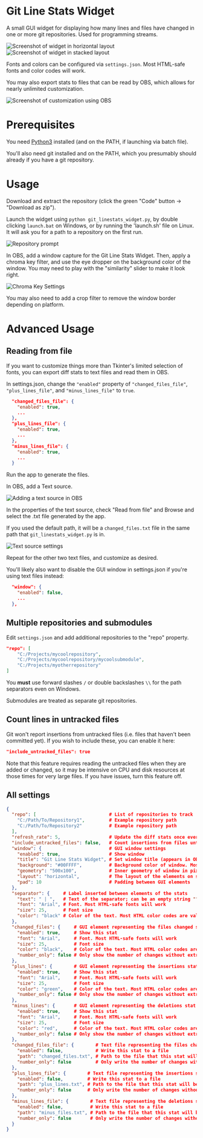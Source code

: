 # Git Line Stats Widget

A small GUI widget for displaying how many lines and files have changed in one or more git repositories. Used for programming streams.

![Screenshot of widget in horizontal layout](https://i.imgur.com/W8tUybp.png)
![Screenshot of widget in stacked layout](https://i.imgur.com/bavyUnQ.png)

Fonts and colors can be configured via `settings.json`. Most HTML-safe fonts and color codes will work.

You may also export stats to files that can be read by OBS, which allows for nearly unlimited customization.

![Screenshot of customization using OBS](https://i.imgur.com/RZyRMws.png)

# Prerequisites

You need [Python3](https://www.python.org/downloads/) installed (and on the PATH, if launching via batch file).

You'll also need git installed and on the PATH, which you presumably should already if you have a git repository.



# Usage

Download and extract the repository (click the green "Code" button -> "Download as zip").

Launch the widget using `python git_linestats_widget.py`, by double clicking `launch.bat` on Windows, or by running the 'launch.sh' file on Linux. It will ask you for a path to a repository on the first run.

![Repository prompt](https://i.imgur.com/hlNmFhn.png)

In OBS, add a window capture for the Git Line Stats Widget. Then, apply a chroma key filter, and use the eye dropper on the background color of the window. You may need to play with the "similarity" slider to make it look right.

![Chroma Key Settings](https://i.imgur.com/mCgZWf7.png)

You may also need to add a crop filter to remove the window border depending on platform.

# Advanced Usage

## Reading from file
If you want to customize things more than Tkinter's limited selection of fonts, you can export diff stats to text files and read them in OBS.

In settings.json, change the `"enabled"` property of `"changed_files_file"`, `"plus_lines_file"`, and `"minus_lines_file"` to `true`.
```json
  "changed_files_file": {
    "enabled": true,
    ...
  },
  "plus_lines_file": {
    "enabled": true,
    ...
  },
  "minus_lines_file": {
    "enabled": true,
    ...
  }
```
Run the app to generate the files.

In OBS, add a Text source.

![Adding a text source in OBS](https://i.imgur.com/GcMgIr6.png)

In the properties of the text source, check "Read from file" and Browse and select the .txt file generated by the app.

If you used the default path, it will be a `changed_files.txt` file in the same path that `git_linestats_widget.py` is in.

![Text source settings](https://i.imgur.com/Btv0M73.png)

Repeat for the other two text files, and customize as desired.

You'll likely also want to disable the GUI window in settings.json if you're using text files instead:
```json
  "window": {
    "enabled": false,
    ...
  },
```


## Multiple repositories and submodules
Edit `settings.json` and add additional repositories to the "repo" property.
```json
"repo": [
    "C:/Projects/mycoolrepository",
    "C:/Projects/mycoolrepository/mycoolsubmodule",
    "C:/Projects/myotherrepository"
]
```
You **must** use forward slashes `/` or double backslashes `\\` for the path separators even on Windows.

Submodules are treated as separate git repositories.

## Count lines in untracked files
Git won't report insertions from untracked files (i.e. files that haven't been committed yet). If you wish to include these, you can enable it here:

```json
"include_untracked_files": true
```

Note that this feature requires reading the untracked files when they are added or changed, so it may be intensive on CPU and disk resources at those times for very large files. If you have issues, turn this feature off.

## All settings
```json
{
  "repo": [                           # List of repositories to track
    "C:/Path/To/Repository1",         # Example repository path
    "C:/Path/To/Repository2"          # Example repository path
  ],
  "refresh_rate": 5,                  # Update the diff stats once every "refresh_rate" seconds
  "include_untracked_files": false,   # Count insertions from files untracked by git (i.e. new files that haven't been committed yet)
  "window": {                         # GUI window settings
    "enabled": true,                  # Show window
    "title": "Git Line Stats Widget", # Set window title (appears in OBS)
    "background": "#00FFFF",          # Background color of window. Most HTML color codes are valid
    "geometry": "500x100",            # Inner geometry of window in pixels. Make this large enough to contain the text
    "layout": "horizontal",           # The layout of the elements on screen. Valid options: "horizontal", "vertical", "stacked"
    "pad": 10                         # Padding between GUI elements
  },
  "separator": {     # Label inserted between elements of the stats
    "text": " | ",   # Text of the separator; can be an empty string "" or a space " " or any other text
    "font": "Arial", # Font. Most HTML-safe fonts will work
    "size": 25,      # Font size
    "color": "black" # Color of the text. Most HTML color codes are valid
  },
  "changed_files": {     # GUI element representing the files changed stat
    "enabled": true,     # Show this stat
    "font": "Arial",     # Font. Most HTML-safe fonts will work
    "size": 25,          # Font size
    "color": "black",    # Color of the text. Most HTML color codes are valid
    "number_only": false # Only show the number of changes without extra text
  },
  "plus_lines": {        # GUI element representing the insertions stat
    "enabled": true,     # Show this stat
    "font": "Arial",     # Font. Most HTML-safe fonts will work
    "size": 25,          # Font size
    "color": "green",    # Color of the text. Most HTML color codes are valid
    "number_only": false # Only show the number of changes without extra text
  },
  "minus_lines": {       # GUI element representing the deletions stat
    "enabled": true,     # Show this stat
    "font": "Arial",     # Font. Most HTML-safe fonts will work
    "size": 25,          # Font size
    "color": "red",      # Color of the text. Most HTML color codes are valid
    "number_only": false # Only show the number of changes without extra text
  },
  "changed_files_file": {        # Text file representing the files changed stat
    "enabled": false,            # Write this stat to a file
    "path": "changed_files.txt", # Path to the file that this stat will be written to
    "number_only": false         # Only write the number of changes without extra text
  },
  "plus_lines_file": {        # Text file representing the insertions stat
    "enabled": false,         # Write this stat to a file
    "path": "plus_lines.txt", # Path to the file that this stat will be written to
    "number_only": false      # Only write the number of changes without extra text
  },
  "minus_lines_file": {        # Text file representing the deletions stat
    "enabled": false,          # Write this stat to a file
    "path": "minus_files.txt", # Path to the file that this stat will be written to
    "number_only": false       # Only write the number of changes without extra text
  }
}
```

